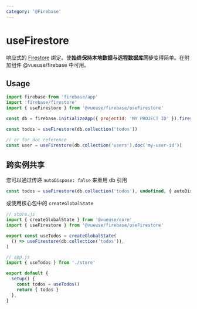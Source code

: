 ```yaml
---
category: '@Firebase'
---
```


# useFirestore

响应式的 [Firestore](https://firebase.google.com/docs/firestore) 绑定。使**始终保持本地数据与远程数据库同步**变得简单。在附加组件 @vueuse/firebase 中可用。

## Usage

```js {7,9}
import firebase from 'firebase/app'
import 'firebase/firestore'
import { useFirestore } from '@vueuse/firebase/useFirestore'

const db = firebase.initializeApp({ projectId: 'MY PROJECT ID' }).firestore()

const todos = useFirestore(db.collection('todos'))

// or for doc reference
const user = useFirestore(db.collection('users').doc('my-user-id'))
```

## 跨实例共享

您可以通过传递 `autoDispose: false` 来重用 db 引用

```ts
const todos = useFirestore(db.collection('todos'), undefined, { autoDispose: false })
```

或使用核心包中的 `createGlobalState`

```js
// store.js
import { createGlobalState } from '@vueuse/core'
import { useFirestore } from '@vueuse/firebase/useFirestore'

export const useTodos = createGlobalState(
  () => useFirestore(db.collection('todos')),
)
```

```js
// app.js
import { useTodos } from './store'

export default {
  setup() {
    const todos = useTodos()
    return { todos }
  },
}
```
